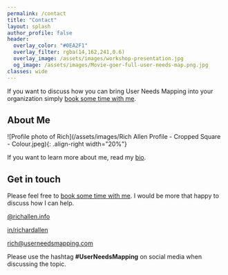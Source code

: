 ```yaml
---
permalink: /contact
title: "Contact"
layout: splash
author_profile: false
header: 
  overlay_color: "#0EA2F1"
  overlay_filter: rgba(14,162,241,0.6)
  overlay_image: /assets/images/workshop-presentation.jpg
  og_image: /assets/images/Movie-goer-full-user-needs-map.png.jpg
classes: wide
---
```


If you want to discuss how you can bring User Needs Mapping into your organization simply [book some time with me](https://app.reclaim.ai/m/richard-allen/high-priority-meeting).

## About Me

![Profile photo of Rich](/assets/images/Rich Allen Profile - Cropped Square - Colour.jpeg){: .align-right width="20%"}

If you want to learn more about me, read my [bio](https://richallen.info/bio).

## Get in touch

Please feel free to [book some time with me](https://app.reclaim.ai/m/richard-allen/high-priority-meeting). I would be more that happy to discuss how I can help.

<i class="fa-brands fa-bluesky" title="Blue Sky"></i>
[@richallen.info](https://bsky.app/profile/richallen.info)

<i class="fa-brands fa-linkedin" title="LinkedIn"></i>
[in/richardallen](https://www.linkedin.com/in/richardallen/)  

<i class="fas fa-envelope" title="Email"></i>
[rich@userneedsmapping.com](mailto:rich@userneedsmapping.com)

Please use the hashtag **#UserNeedsMapping** on social media when discussing the topic.
